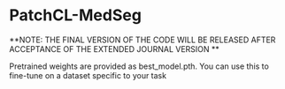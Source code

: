 # PatchCL-MedSeg
**NOTE: THE FINAL VERSION OF THE CODE WILL BE RELEASED AFTER ACCEPTANCE OF THE EXTENDED JOURNAL VERSION ** 

Pretrained weights are provided as best_model.pth.
You can use this to fine-tune on a dataset specific to your task

